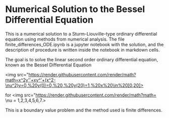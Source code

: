 # Numerical Solution to the Bessel Differential Equation

This is a numerical solution to a Sturm-Liouville-type ordinary differential equation using methods from numerical analysis. The file finite_differences_ODE.ipynb is a jupyter notebook with the solution, and the description of procedure is written inside the notebook in markdown cells.

The goal is to solve the linear second order ordinary differential equation, known as the Bessel Differential Equation

<img src="https://render.githubusercontent.com/render/math?math=x^2y''+xy^'+(x^2-\nu^2)y=0,%20y(0)=0,%20,%20y(20)=1,%20x%20\in%20[0,20]>

for <img src="https://render.githubusercontent.com/render/math?math= \nu = 1,2,3,4,5,6,7.>

This is a boundary value problem and the method used is finite differences.
